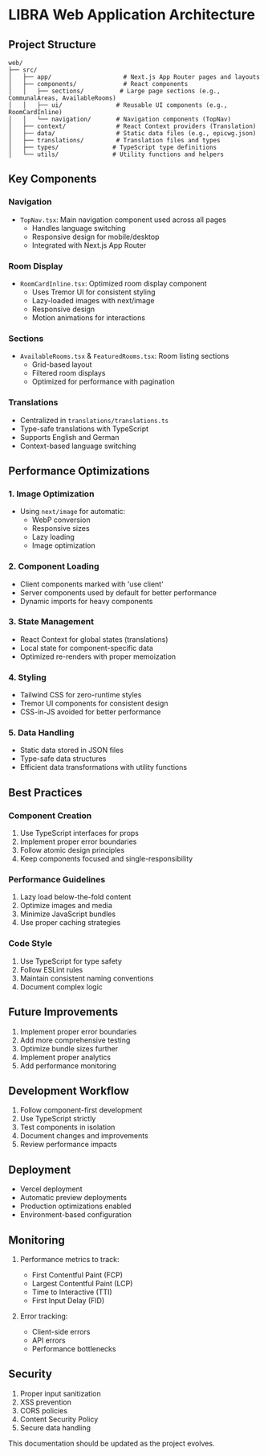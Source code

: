 # LIBRA Web Application Architecture

## Project Structure

```
web/
├── src/
│   ├── app/                    # Next.js App Router pages and layouts
│   ├── components/             # React components
│   │   ├── sections/          # Large page sections (e.g., CommunalAreas, AvailableRooms)
│   │   ├── ui/               # Reusable UI components (e.g., RoomCardInline)
│   │   └── navigation/       # Navigation components (TopNav)
│   ├── context/              # React Context providers (Translation)
│   ├── data/                 # Static data files (e.g., epicwg.json)
│   ├── translations/         # Translation files and types
│   ├── types/               # TypeScript type definitions
│   └── utils/               # Utility functions and helpers
```

## Key Components

### Navigation
- `TopNav.tsx`: Main navigation component used across all pages
  - Handles language switching
  - Responsive design for mobile/desktop
  - Integrated with Next.js App Router

### Room Display
- `RoomCardInline.tsx`: Optimized room display component
  - Uses Tremor UI for consistent styling
  - Lazy-loaded images with next/image
  - Responsive design
  - Motion animations for interactions

### Sections
- `AvailableRooms.tsx` & `FeaturedRooms.tsx`: Room listing sections
  - Grid-based layout
  - Filtered room displays
  - Optimized for performance with pagination

### Translations
- Centralized in `translations/translations.ts`
- Type-safe translations with TypeScript
- Supports English and German
- Context-based language switching

## Performance Optimizations

### 1. Image Optimization
- Using `next/image` for automatic:
  - WebP conversion
  - Responsive sizes
  - Lazy loading
  - Image optimization

### 2. Component Loading
- Client components marked with 'use client'
- Server components used by default for better performance
- Dynamic imports for heavy components

### 3. State Management
- React Context for global states (translations)
- Local state for component-specific data
- Optimized re-renders with proper memoization

### 4. Styling
- Tailwind CSS for zero-runtime styles
- Tremor UI components for consistent design
- CSS-in-JS avoided for better performance

### 5. Data Handling
- Static data stored in JSON files
- Type-safe data structures
- Efficient data transformations with utility functions

## Best Practices

### Component Creation
1. Use TypeScript interfaces for props
2. Implement proper error boundaries
3. Follow atomic design principles
4. Keep components focused and single-responsibility

### Performance Guidelines
1. Lazy load below-the-fold content
2. Optimize images and media
3. Minimize JavaScript bundles
4. Use proper caching strategies

### Code Style
1. Use TypeScript for type safety
2. Follow ESLint rules
3. Maintain consistent naming conventions
4. Document complex logic

## Future Improvements

1. Implement proper error boundaries
2. Add more comprehensive testing
3. Optimize bundle sizes further
4. Implement proper analytics
5. Add performance monitoring

## Development Workflow

1. Follow component-first development
2. Use TypeScript strictly
3. Test components in isolation
4. Document changes and improvements
5. Review performance impacts

## Deployment

- Vercel deployment
- Automatic preview deployments
- Production optimizations enabled
- Environment-based configuration

## Monitoring

1. Performance metrics to track:
   - First Contentful Paint (FCP)
   - Largest Contentful Paint (LCP)
   - Time to Interactive (TTI)
   - First Input Delay (FID)

2. Error tracking:
   - Client-side errors
   - API errors
   - Performance bottlenecks

## Security

1. Proper input sanitization
2. XSS prevention
3. CORS policies
4. Content Security Policy
5. Secure data handling

This documentation should be updated as the project evolves.
